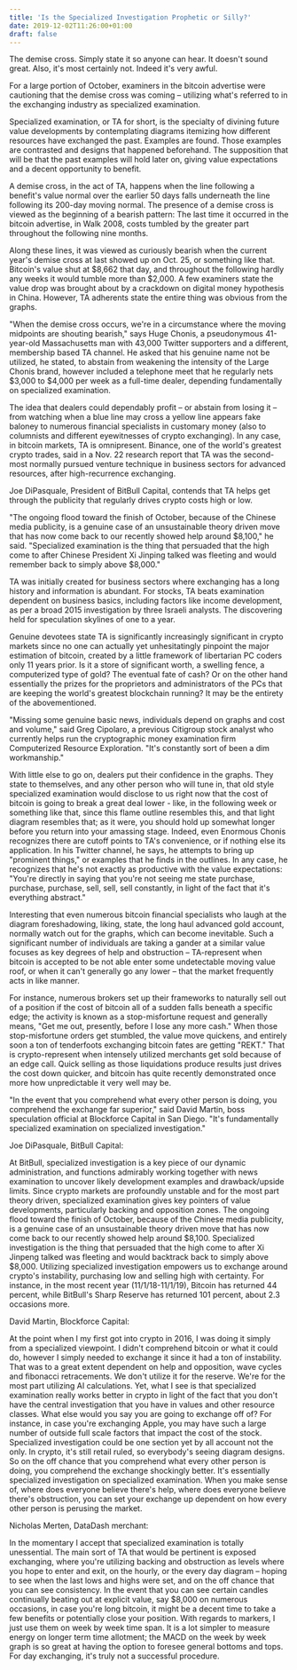 ```yaml
---
title: 'Is the Specialized Investigation Prophetic or Silly?'
date: 2019-12-02T11:26:00+01:00
draft: false
---
```


The demise cross. Simply state it so anyone can hear. It doesn't sound great. Also, it's most certainly not. Indeed it's very awful.  
  
For a large portion of October, examiners in the bitcoin advertise were cautioning that the demise cross was coming – utilizing what's referred to in the exchanging industry as specialized examination.  
  
Specialized examination, or TA for short, is the specialty of divining future value developments by contemplating diagrams itemizing how different resources have exchanged the past. Examples are found. Those examples are contrasted and designs that happened beforehand. The supposition that will be that the past examples will hold later on, giving value expectations and a decent opportunity to benefit.  
  
A demise cross, in the act of TA, happens when the line following a benefit's value normal over the earlier 50 days falls underneath the line following its 200-day moving normal. The presence of a demise cross is viewed as the beginning of a bearish pattern: The last time it occurred in the bitcoin advertise, in Walk 2008, costs tumbled by the greater part throughout the following nine months.  
  
Along these lines, it was viewed as curiously bearish when the current year's demise cross at last showed up on Oct. 25, or something like that. Bitcoin's value shut at $8,662 that day, and throughout the following hardly any weeks it would tumble more than $2,000. A few examiners state the value drop was brought about by a crackdown on digital money hypothesis in China. However, TA adherents state the entire thing was obvious from the graphs.  
  
"When the demise cross occurs, we're in a circumstance where the moving midpoints are shouting bearish," says Huge Chonis, a pseudonymous 41-year-old Massachusetts man with 43,000 Twitter supporters and a different, membership based TA channel. He asked that his genuine name not be utilized, he stated, to abstain from weakening the intensity of the Large Chonis brand, however included a telephone meet that he regularly nets $3,000 to $4,000 per week as a full-time dealer, depending fundamentally on specialized examination.  
  
The idea that dealers could dependably profit – or abstain from losing it – from watching when a blue line may cross a yellow line appears fake baloney to numerous financial specialists in customary money (also to columnists and different eyewitnesses of crypto exchanging). In any case, in bitcoin markets, TA is omnipresent. Binance, one of the world's greatest crypto trades, said in a Nov. 22 research report that TA was the second-most normally pursued venture technique in business sectors for advanced resources, after high-recurrence exchanging.  
  
Joe DiPasquale, President of BitBull Capital, contends that TA helps get through the publicity that regularly drives crypto costs high or low.  
  
"The ongoing flood toward the finish of October, because of the Chinese media publicity, is a genuine case of an unsustainable theory driven move that has now come back to our recently showed help around $8,100," he said. "Specialized examination is the thing that persuaded that the high come to after Chinese President Xi Jinping talked was fleeting and would remember back to simply above $8,000."  
  
TA was initially created for business sectors where exchanging has a long history and information is abundant. For stocks, TA beats examination dependent on business basics, including factors like income development, as per a broad 2015 investigation by three Israeli analysts. The discovering held for speculation skylines of one to a year.  
  
Genuine devotees state TA is significantly increasingly significant in crypto markets since no one can actually yet unhesitatingly pinpoint the major estimation of bitcoin, created by a little framework of libertarian PC coders only 11 years prior. Is it a store of significant worth, a swelling fence, a computerized type of gold? The eventual fate of cash? Or on the other hand essentially the prizes for the proprietors and administrators of the PCs that are keeping the world's greatest blockchain running? It may be the entirety of the abovementioned.  
  
"Missing some genuine basic news, individuals depend on graphs and cost and volume," said Greg Cipolaro, a previous Citigroup stock analyst who currently helps run the cryptographic money examination firm Computerized Resource Exploration. "It's constantly sort of been a dim workmanship."  
  
With little else to go on, dealers put their confidence in the graphs. They state to themselves, and any other person who will tune in, that old style specialized examination would disclose to us right now that the cost of bitcoin is going to break a great deal lower - like, in the following week or something like that, since this flame outline resembles this, and that light diagram resembles that; as it were, you should hold up somewhat longer before you return into your amassing stage. Indeed, even Enormous Chonis recognizes there are cutoff points to TA's convenience, or if nothing else its application. In his Twitter channel, he says, he attempts to bring up "prominent things," or examples that he finds in the outlines. In any case, he recognizes that he's not exactly as productive with the value expectations: "You're directly in saying that you're not seeing me state purchase, purchase, purchase, sell, sell, sell constantly, in light of the fact that it's everything abstract."  
  
Interesting that even numerous bitcoin financial specialists who laugh at the diagram foreshadowing, liking, state, the long haul advanced gold account, normally watch out for the graphs, which can become inevitable. Such a significant number of individuals are taking a gander at a similar value focuses as key degrees of help and obstruction – TA-represent when bitcoin is accepted to be not able enter some undetectable moving value roof, or when it can't generally go any lower – that the market frequently acts in like manner.  
  
For instance, numerous brokers set up their frameworks to naturally sell out of a position if the cost of bitcoin all of a sudden falls beneath a specific edge; the activity is known as a stop-misfortune request and generally means, "Get me out, presently, before I lose any more cash." When those stop-misfortune orders get stumbled, the value move quickens, and entirely soon a ton of tenderfoots exchanging bitcoin fates are getting "REKT." That is crypto-represent when intensely utilized merchants get sold because of an edge call. Quick selling as those liquidations produce results just drives the cost down quicker, and bitcoin has quite recently demonstrated once more how unpredictable it very well may be.  
  
"In the event that you comprehend what every other person is doing, you comprehend the exchange far superior," said David Martin, boss speculation official at Blockforce Capital in San Diego. "It's fundamentally specialized examination on specialized investigation."  
  
Joe DiPasquale, BitBull Capital:  
  
At BitBull, specialized investigation is a key piece of our dynamic administration, and functions admirably working together with news examination to uncover likely development examples and drawback/upside limits. Since crypto markets are profoundly unstable and for the most part theory driven, specialized examination gives key pointers of value developments, particularly backing and opposition zones. The ongoing flood toward the finish of October, because of the Chinese media publicity, is a genuine case of an unsustainable theory driven move that has now come back to our recently showed help around $8,100. Specialized investigation is the thing that persuaded that the high come to after Xi Jinpeng talked was fleeting and would backtrack back to simply above $8,000. Utilizing specialized investigation empowers us to exchange around crypto's instability, purchasing low and selling high with certainty. For instance, in the most recent year (11/1/18-11/1/19), Bitcoin has returned 44 percent, while BitBull's Sharp Reserve has returned 101 percent, about 2.3 occasions more.  
  
David Martin, Blockforce Capital:  
  
At the point when I my first got into crypto in 2016, I was doing it simply from a specialized viewpoint. I didn't comprehend bitcoin or what it could do, however I simply needed to exchange it since it had a ton of instability. That was to a great extent dependent on help and opposition, wave cycles and fibonacci retracements. We don't utilize it for the reserve. We're for the most part utilizing AI calculations. Yet, what I see is that specialized examination really works better in crypto in light of the fact that you don't have the central investigation that you have in values and other resource classes. What else would you say you are going to exchange off of? For instance, in case you're exchanging Apple, you may have such a large number of outside full scale factors that impact the cost of the stock. Specialized investigation could be one section yet by all account not the only. In crypto, it's still retail ruled, so everybody's seeing diagram designs. So on the off chance that you comprehend what every other person is doing, you comprehend the exchange shockingly better. It's essentially specialized investigation on specialized examination. When you make sense of, where does everyone believe there's help, where does everyone believe there's obstruction, you can set your exchange up dependent on how every other person is perusing the market.  
  
Nicholas Merten, DataDash merchant:  
  
In the momentary I accept that specialized examination is totally unessential. The main sort of TA that would be pertinent is exposed exchanging, where you're utilizing backing and obstruction as levels where you hope to enter and exit, on the hourly, or the every day diagram – hoping to see when the last lows and highs were set, and on the off chance that you can see consistency. In the event that you can see certain candles continually beating out at explicit value, say $8,000 on numerous occasions, in case you're long bitcoin, it might be a decent time to take a few benefits or potentially close your position. With regards to markers, I just use them on week by week time span. It is a lot simpler to measure energy on longer term time allotment; the MACD on the week by week graph is so great at having the option to foresee general bottoms and tops. For day exchanging, it's truly not a successful procedure.